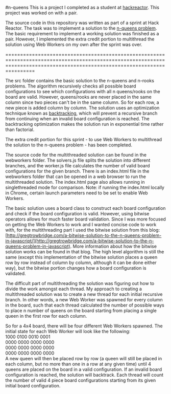 #n-queens
This is a project I completed as a student at [hackreactor](http://hackreactor.com). This project was worked on with a pair.


The source code in this repository was written as part of a sprint at Hack Reactor. The task was to implement a solution to the [n-queens problem](http://www.durangobill.com/N_Queens.html). The basic requirement to implement a working solution was finished as a pair. However, I implemented the extra credit portion to multithread the solution using Web Workers on my own after the sprint was over.


============================================================================================================================================================================


The src folder contains the basic solution to the n-queens and n-rooks problems. The algorithm recursively checks all possible board configurations to see which configurations with all n queens/rooks on the board are valid. However, queens/rooks are never placed in the same column since two pieces can't be in the same column. So for each row, a new piece is added column by column. The solution uses an optimization technique known as [backtracking](https://en.wikipedia.org/wiki/Backtracking), which will prevent a recursive branch from continuing when an invalid board configuration is reached. The backtracking optimization makes the solution run in exponential time rather than factorial.

The extra credit portion for this sprint - to use Web Workers to multithread the solution to the n-queens problem - has been completed. 

The source code for the multithreaded solution can be found in the webworkers folder. The solvers.js file splits the solution into different branches, and the worker.js file calculates the number of valid board configurations for the given branch. There is an index.html file in the webworkers folder that can be opened in a web browser to run the multithreaded solution. The index.html page also allows running in singlethreaded mode for comparison. Note: if running the index.html locally in Chrome, certain launch parameters need to be set to enable Web Workers.

The basic solution uses a board class to construct each board configuration and check if the board configuration is valid. However, using bitwise operators allows for much faster board validation. Since I was more focused on getting the Web Workers to work and I wanted concise code to work with, for the multithreading part I used the bitwise solution from this blog: [http://gregtrowbridge.com/a-bitwise-solution-to-the-n-queens-problem-in-javascript/](http://gregtrowbridge.com/a-bitwise-solution-to-the-n-queens-problem-in-javascript). More information about how the bitwise solution works can be found in that blog. The high level algorithm is still the same (except this implementation of the bitwise solution places a queen row by row instead of column by column, although it can be done either way), but the bitwise portion changes how a board configuration is validated.

The difficult part of multithreading the solution was figuring out how to divide the work amongst each thread. My approach to creating a multithreaded solution was to create a new thread for each initial recursive branch. In other words, a new Web Worker was spawned for every column in the board, such that each thread calculated the number of possible ways to place n number of queens on the board starting from placing a single queen in the first row for each column.

So for a 4x4 board, there will be four different Web Workers spawned. The initial state for each Web Worker will look like the following:<br/>
1000  0100  0010  0001<br/>
0000  0000  0000  0000<br/>
0000  0000  0000  0000<br/>
0000  0000  0000  0000<br/>
A new queen will then be placed row by row (a queen will still be placed in each column, but no more than one in a row at any given time) until 4 queens are placed on the board in a valid configuration. If an invalid board configuration is reached, the solution will backtrack. Each thread will count the number of valid 4 piece board configurations starting from its given initial board configuration.

